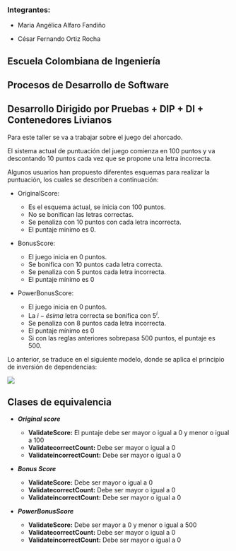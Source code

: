 ﻿### Integrantes:

* Maria Angélica Alfaro Fandiño
 
* César Fernando Ortiz Rocha

## Escuela Colombiana de Ingeniería

## Procesos de Desarrollo de Software

## Desarrollo Dirigido por Pruebas + DIP + DI + Contenedores Livianos


Para este taller se va a trabajar sobre el juego del ahorcado.

El sistema actual de puntuación del juego comienza en 100 puntos y va
descontando 10 puntos cada vez que se propone una letra incorrecta.

Algunos usuarios han propuesto diferentes esquemas para realizar la
puntuación, los cuales se describen a continuación:

* OriginalScore: 
    * Es el esquema actual, se inicia con 100 puntos.
    * No se bonifican las letras correctas.
    * Se penaliza con 10 puntos con cada letra incorrecta.
    * El puntaje minimo es 0.

* BonusScore: 
    * El juego inicia en 0 puntos.
    * Se bonifica con 10 puntos cada letra correcta.
    * Se penaliza con 5 puntos cada letra incorrecta.
    * El puntaje mínimo es 0
    
* PowerBonusScore:
    * El juego inicia en 0 puntos.
    * La $i-ésima$ letra correcta se bonifica con $5^i$.
    * Se penaliza con 8 puntos cada letra incorrecta.
    * El puntaje mínimo es 0
    * Si con las reglas anteriores sobrepasa 500 puntos, el puntaje es
      500.

Lo anterior, se traduce en el siguiente modelo, donde se aplica el
principio de inversión de dependencias:

![](img/model.png)

## Clases de equivalencia

* ***Original score*** 
    * **ValidateScore:** El puntaje debe ser mayor o igual a 0 y menor o igual a 100 
    * **ValidatecorrectCount:** Debe ser mayor o igual a 0
    * **ValidateincorrectCount:** Debe ser mayor o igual a 0

* ***Bonus Score*** 
    * **ValidateScore:** Debe ser mayor o igual a 0
    * **ValidatecorrectCount:** Debe ser mayor o igual a 0
    * **ValidateincorrectCount:** Debe ser mayor o igual a 0

* ***PowerBonusScore*** 
    * **ValidateScore:** Debe ser mayor a 0 y menor o igual a 500
    * **ValidatecorrectCount:** Debe ser mayor o igual a 0
    * **ValidateincorrectCount:** Debe ser mayor o igual a 0 


